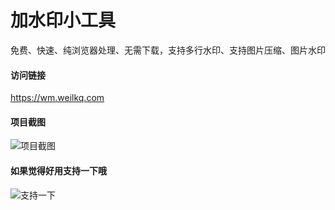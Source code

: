 # 加水印小工具

免费、快速、纯浏览器处理、无需下载，支持多行水印、支持图片压缩、图片水印

#### 访问链接
https://wm.weilkq.com

#### 项目截图

![项目截图](https://www.helloimg.com/i/2025/01/09/677fb87daaa45.jpg)

#### 如果觉得好用支持一下哦

![支持一下](https://img.picui.cn/free/2025/01/09/677fb7544fb4c.jpg)
